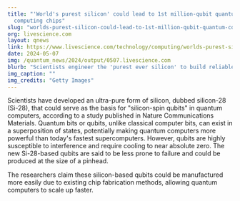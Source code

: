 ```yaml
---
title: "'World's purest silicon' could lead to 1st million-qubit quantum
  computing chips"
slug: "worlds-purest-silicon-could-lead-to-1st-million-qubit-quantum-computing-chips"
org: livescience.com
layout: qnews
link: https://www.livescience.com/technology/computing/worlds-purest-silicon-could-lead-to-1st-million-qubit-quantum-computing-chips
date: 2024-05-07
img: /quantum_news/2024/output/0507.livescience.com
blurb: "Scientists engineer the 'purest ever silicon' to build reliable qubits that can be manufactured to the size of a pinhead on a chip and power million-qubit quantum computers in the future."
img_caption: ""
img_credits: "Getty Images"
---
```


Scientists have developed an ultra-pure form of silicon, dubbed silicon-28 (Si-28), that could serve as the basis for "silicon-spin qubits" in quantum computers, according to a study published in Nature Communications Materials. Quantum bits or qubits, unlike classical computer bits, can exist in a superposition of states, potentially making quantum computers more powerful than today's fastest supercomputers. However, qubits are highly susceptible to interference and require cooling to near absolute zero. The new Si-28-based qubits are said to be less prone to failure and could be produced at the size of a pinhead. 

The researchers claim these silicon-based qubits could be manufactured more easily due to existing chip fabrication methods, allowing quantum computers to scale up faster.